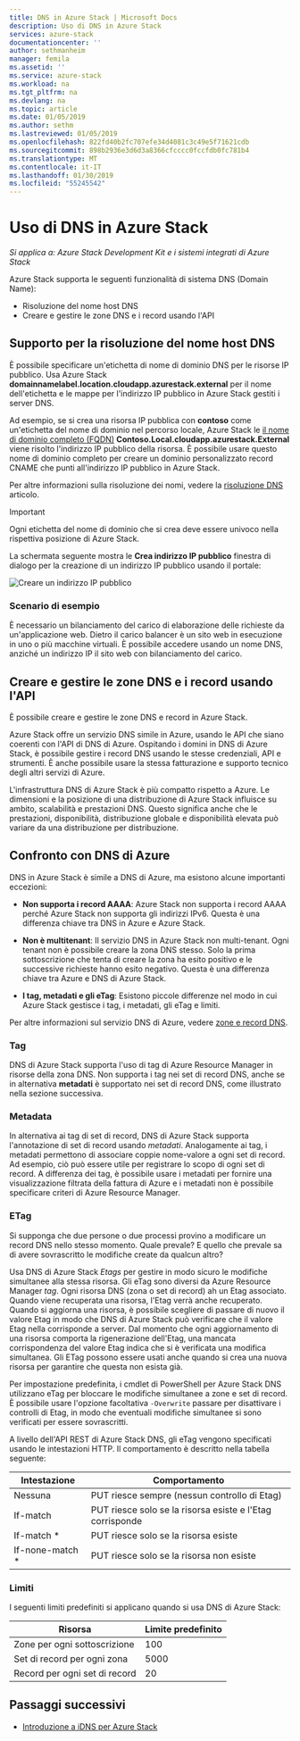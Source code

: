 ```yaml
---
title: DNS in Azure Stack | Microsoft Docs
description: Uso di DNS in Azure Stack
services: azure-stack
documentationcenter: ''
author: sethmanheim
manager: femila
ms.assetid: ''
ms.service: azure-stack
ms.workload: na
ms.tgt_pltfrm: na
ms.devlang: na
ms.topic: article
ms.date: 01/05/2019
ms.author: sethm
ms.lastreviewed: 01/05/2019
ms.openlocfilehash: 822fd40b2fc707efe34d4081c3c49e5f71621cdb
ms.sourcegitcommit: 898b2936e3d6d3a8366cfcccc0fccfdb0fc781b4
ms.translationtype: MT
ms.contentlocale: it-IT
ms.lasthandoff: 01/30/2019
ms.locfileid: "55245542"
---
```

# <a name="using-dns-in-azure-stack"></a>Uso di DNS in Azure Stack

*Si applica a: Azure Stack Development Kit e i sistemi integrati di Azure Stack*

Azure Stack supporta le seguenti funzionalità di sistema DNS (Domain Name):

* Risoluzione del nome host DNS
* Creare e gestire le zone DNS e i record usando l'API

## <a name="support-for-dns-hostname-resolution"></a>Supporto per la risoluzione del nome host DNS

È possibile specificare un'etichetta di nome di dominio DNS per le risorse IP pubblico. Usa Azure Stack **domainnamelabel.location.cloudapp.azurestack.external** per il nome dell'etichetta e le mappe per l'indirizzo IP pubblico in Azure Stack gestiti i server DNS.

Ad esempio, se si crea una risorsa IP pubblica con **contoso** come un'etichetta del nome di dominio nel percorso locale, Azure Stack le [il nome di dominio completo (FQDN)](https://en.wikipedia.org/wiki/Fully_qualified_domain_name)  **Contoso.Local.cloudapp.azurestack.External** viene risolto l'indirizzo IP pubblico della risorsa. È possibile usare questo nome di dominio completo per creare un dominio personalizzato record CNAME che punti all'indirizzo IP pubblico in Azure Stack.

Per altre informazioni sulla risoluzione dei nomi, vedere la [risoluzione DNS](../../dns/dns-for-azure-services.md?toc=%2fazure%2fvirtual-machines%2fwindows%2ftoc.json) articolo.

> [!IMPORTANT]
> Ogni etichetta del nome di dominio che si crea deve essere univoco nella rispettiva posizione di Azure Stack.

La schermata seguente mostra le **Crea indirizzo IP pubblico** finestra di dialogo per la creazione di un indirizzo IP pubblico usando il portale:

![Creare un indirizzo IP pubblico](media/azure-stack-whats-new-dns/image01.png)

### <a name="example-scenario"></a>Scenario di esempio

È necessario un bilanciamento del carico di elaborazione delle richieste da un'applicazione web. Dietro il carico balancer è un sito web in esecuzione in uno o più macchine virtuali. È possibile accedere usando un nome DNS, anziché un indirizzo IP il sito web con bilanciamento del carico.

## <a name="create-and-manage-dns-zones-and-records-using-the-api"></a>Creare e gestire le zone DNS e i record usando l'API

È possibile creare e gestire le zone DNS e record in Azure Stack.

Azure Stack offre un servizio DNS simile in Azure, usando le API che siano coerenti con l'API di DNS di Azure.  Ospitando i domini in DNS di Azure Stack, è possibile gestire i record DNS usando le stesse credenziali, API e strumenti. È anche possibile usare la stessa fatturazione e supporto tecnico degli altri servizi di Azure.

L'infrastruttura DNS di Azure Stack è più compatto rispetto a Azure. Le dimensioni e la posizione di una distribuzione di Azure Stack influisce su ambito, scalabilità e prestazioni DNS. Questo significa anche che le prestazioni, disponibilità, distribuzione globale e disponibilità elevata può variare da una distribuzione per distribuzione.

## <a name="comparison-with-azure-dns"></a>Confronto con DNS di Azure

DNS in Azure Stack è simile a DNS di Azure, ma esistono alcune importanti eccezioni:

* **Non supporta i record AAAA**: Azure Stack non supporta i record AAAA perché Azure Stack non supporta gli indirizzi IPv6. Questa è una differenza chiave tra DNS in Azure e Azure Stack.

* **Non è multitenant**: Il servizio DNS in Azure Stack non multi-tenant. Ogni tenant non è possibile creare la zona DNS stesso. Solo la prima sottoscrizione che tenta di creare la zona ha esito positivo e le successive richieste hanno esito negativo. Questa è una differenza chiave tra Azure e DNS di Azure Stack.

* **I tag, metadati e gli eTag**: Esistono piccole differenze nel modo in cui Azure Stack gestisce i tag, i metadati, gli eTag e limiti.

Per altre informazioni sul servizio DNS di Azure, vedere [zone e record DNS](../../dns/dns-zones-records.md).

### <a name="tags"></a>Tag

DNS di Azure Stack supporta l'uso di tag di Azure Resource Manager in risorse della zona DNS. Non supporta i tag nei set di record DNS, anche se in alternativa **metadati** è supportato nei set di record DNS, come illustrato nella sezione successiva.

### <a name="metadata"></a>Metadata

In alternativa ai tag di set di record, DNS di Azure Stack supporta l'annotazione di set di record usando *metadati*. Analogamente ai tag, i metadati permettono di associare coppie nome-valore a ogni set di record. Ad esempio, ciò può essere utile per registrare lo scopo di ogni set di record. A differenza dei tag, è possibile usare i metadati per fornire una visualizzazione filtrata della fattura di Azure e i metadati non è possibile specificare criteri di Azure Resource Manager.

### <a name="etags"></a>ETag

Si supponga che due persone o due processi provino a modificare un record DNS nello stesso momento. Quale prevale? E quello che prevale sa di avere sovrascritto le modifiche create da qualcun altro?

Usa DNS di Azure Stack *Etags* per gestire in modo sicuro le modifiche simultanee alla stessa risorsa. Gli eTag sono diversi da Azure Resource Manager *tag*. Ogni risorsa DNS (zona o set di record) ah un Etag associato. Quando viene recuperata una risorsa, l'Etag verrà anche recuperato. Quando si aggiorna una risorsa, è possibile scegliere di passare di nuovo il valore Etag in modo che DNS di Azure Stack può verificare che il valore Etag nella corrisponde a server. Dal momento che ogni aggiornamento di una risorsa comporta la rigenerazione dell'Etag, una mancata corrispondenza del valore Etag indica che si è verificata una modifica simultanea. Gli ETag possono essere usati anche quando si crea una nuova risorsa per garantire che questa non esista già.

Per impostazione predefinita, i cmdlet di PowerShell per Azure Stack DNS utilizzano eTag per bloccare le modifiche simultanee a zone e set di record. È possibile usare l'opzione facoltativa `-Overwrite` passare per disattivare i controlli di Etag, in modo che eventuali modifiche simultanee si sono verificati per essere sovrascritti.

A livello dell'API REST di Azure Stack DNS, gli eTag vengono specificati usando le intestazioni HTTP. Il comportamento è descritto nella tabella seguente:

| Intestazione | Comportamento|
|--------|---------|
| Nessuna   | PUT riesce sempre (nessun controllo di Etag)|
| If-match| PUT riesce solo se la risorsa esiste e l'Etag corrisponde|
| If-match *| PUT riesce solo se la risorsa esiste|
| If-none-match *| PUT riesce solo se la risorsa non esiste|

### <a name="limits"></a>Limiti

I seguenti limiti predefiniti si applicano quando si usa DNS di Azure Stack:

| Risorsa| Limite predefinito|
|---------|--------------|
| Zone per ogni sottoscrizione| 100|
| Set di record per ogni zona| 5000|
| Record per ogni set di record| 20|

## <a name="next-steps"></a>Passaggi successivi

- [Introduzione a iDNS per Azure Stack](azure-stack-understanding-dns.md)
